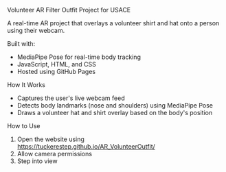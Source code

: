 Volunteer AR Filter Outfit Project for USACE

A real-time AR project that overlays a volunteer shirt and hat onto a person using their webcam.

Built with:
- MediaPipe Pose for real-time body tracking
- JavaScript, HTML, and CSS
- Hosted using GitHub Pages

How It Works

- Captures the user's live webcam feed
- Detects body landmarks (nose and shoulders) using MediaPipe Pose
- Draws a volunteer hat and shirt overlay based on the body's position

How to Use

1. Open the website using https://tuckerestep.github.io/AR_VolunteerOutfit/
2. Allow camera permissions
3. Step into view
